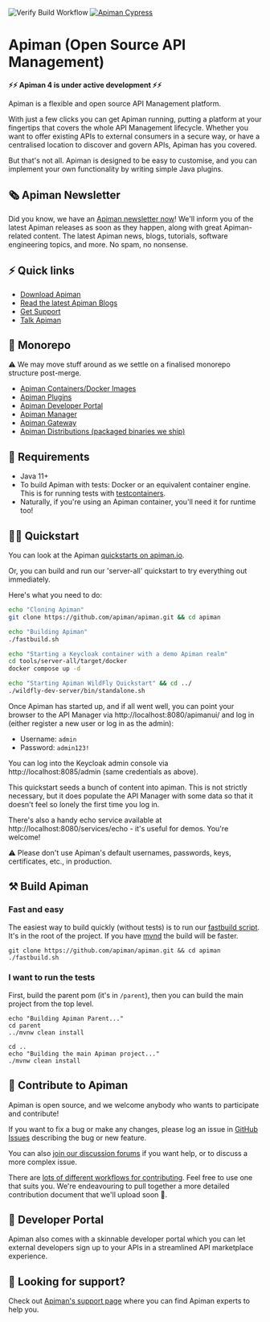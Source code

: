 ![Verify Build Workflow](https://github.com/Apiman/apiman/workflows/Verify%20Build%20Workflow/badge.svg)
[![Apiman Cypress](https://img.shields.io/endpoint?url=https://dashboard.cypress.io/badge/simple/tpeh3n/master&style=flat&logo=cypress)](https://dashboard.cypress.io/projects/tpeh3n/runs)

# Apiman (Open Source API Management)

**⚡️⚡️ Apiman 4 is under active development ⚡️⚡️**

Apiman is a flexible and open source API Management platform.

With just a few clicks you can get Apiman running, putting a platform at your fingertips that covers the whole API Management lifecycle. Whether you want to offer existing APIs to external consumers in a secure way, or have a centralised location to discover and govern APIs, Apiman has you covered.

But that's not all. Apiman is designed to be easy to customise, and you can implement your own functionality by writing simple Java plugins.

## 🗞️ Apiman Newsletter

Did you know, we have an [Apiman newsletter now](https://www.apiman.io/#newsletter)! We'll inform you of the latest Apiman releases as soon as they happen, along with great Apiman-related content. The latest Apiman news, blogs, tutorials, software engineering topics, and more. No spam, no nonsense.

## ⚡️ Quick links

* [Download Apiman](https://www.apiman.io/download.html)
* [Read the latest Apiman Blogs](https://www.apiman.io/blog/)
* [Get Support](https://www.apiman.io/support.html)
* [Talk Apiman](https://github.com/apiman/apiman/discussions)

## 🐒 Monorepo

⚠️ We may move stuff around as we settle on a finalised monorepo structure post-merge.

* [Apiman Containers/Docker Images](https://github.com/apiman/apiman/tree/master/containers)
* [Apiman Plugins](https://github.com/apiman/apiman/tree/master/plugins)
* [Apiman Developer Portal](https://github.com/apiman/apiman/tree/master/portal/ui)
* [Apiman Manager](https://github.com/apiman/apiman/tree/master/manager)
* [Apiman Gateway](https://github.com/apiman/apiman/tree/master/gateway)
* [Apiman Distributions (packaged binaries we ship)](https://github.com/apiman/apiman/tree/master/distro)

## 📖 Requirements

- Java 11+
- To build Apiman with tests: Docker or an equivalent container engine. This is for running tests with [testcontainers](https://www.testcontainers.org/supported_docker_environment/). 
- Naturally, if you're using an Apiman container, you'll need it for runtime too!

## 🏃‍♂️ Quickstart

You can look at the Apiman [quickstarts on apiman.io](https://www.apiman.io).

Or, you can build and run our 'server-all' quickstart to try everything out immediately.

Here's what you need to do:

```bash
echo "Cloning Apiman"
git clone https://github.com/apiman/apiman.git && cd apiman

echo "Building Apiman"
./fastbuild.sh

echo "Starting a Keycloak container with a demo Apiman realm"
cd tools/server-all/target/docker
docker compose up -d

echo "Starting Apiman WildFly Quickstart" && cd ../
./wildfly-dev-server/bin/standalone.sh
```

Once Apiman has started up, and if all went well, you can point your browser to the API Manager via http://localhost:8080/apimanui/ and log in (either register a new user or log in as the admin):

* Username: `admin`
* Password: `admin123!`

You can log into the Keycloak admin console via http://localhost:8085/admin (same credentials as above).

This quickstart seeds a bunch of content into apiman. This is not strictly necessary, but it does populate the API Manager with some data so that it doesn't feel so lonely the first time you log in.

There's also a handy echo service available at http://localhost:8080/services/echo - it's useful for demos. You're welcome!

⚠️ Please don't use Apiman's default usernames, passwords, keys, certificates, etc., in production.

## ⚒️ Build Apiman

### Fast and easy

The easiest way to build quickly (without tests) is to run our [fastbuild script](https://github.com/apiman/apiman/blob/master/fastbuild.sh). It's in the root of the project. If you have [mvnd](https://github.com/apache/maven-mvnd/) the build will be faster.

```shell
git clone https://github.com/apiman/apiman.git && cd apiman
./fastbuild.sh 
```

### I want to run the tests

First, build the parent pom (it's in `/parent`), then you can build the main project from the top level.

```shell
echo "Building Apiman Parent..."
cd parent
../mvnw clean install

cd ..
echo "Building the main Apiman project..."
./mvnw clean install
```

## 👷 Contribute to Apiman

Apiman is open source, and we welcome anybody who wants to participate and contribute!

If you want to fix a bug or make any changes, please log an issue in [GitHub Issues](https://github.com/apiman/apiman/issues) describing the bug or new feature. 

You can also [join our discussion forums](https://github.com/apiman/apiman/discussions) if you want help, or to discuss a more complex issue.

There are [lots of different workflows for contributing](https://docs.github.com/en/github/collaborating-with-pull-requests/proposing-changes-to-your-work-with-pull-requests/creating-a-pull-request). Feel free to use one that suits you. We're endeavouring to pull together a more detailed contribution document that we'll upload soon 🙌.

## 🔎 Developer Portal

Apiman also comes with a skinnable developer portal which you can let external developers sign up to your APIs in a streamlined API marketplace experience.

## 🙋 Looking for support?

Check out [Apiman's support page](https://www.apiman.io/support.html) where you can find Apiman experts to help you.
